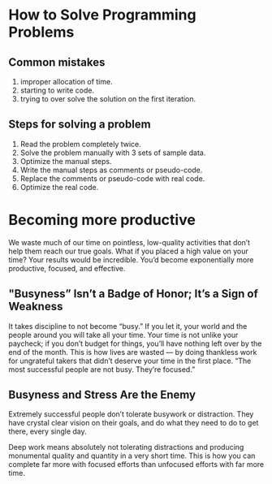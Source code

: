 # How to Solve Programming Problems

## Common mistakes

1.  improper allocation of time.
2. starting to write code.
3.  trying to over solve the solution on the first iteration.

## Steps for solving a problem
1. Read the problem completely twice.
2. Solve the problem manually with 3 sets of sample data.
3. Optimize the manual steps.
4. Write the manual steps as comments or pseudo-code.
5. Replace the comments or pseudo-code with real code.
6. Optimize the real code.



# Becoming more productive

We waste much of our time on pointless, low-quality activities that don’t help them reach our true goals. What if you placed a high value on your time?
Your results would be incredible. You’d become exponentially more productive, focused, and effective.

## "Busyness” Isn’t a Badge of Honor; It’s a Sign of Weakness

It takes discipline to not become “busy.”
If you let it, your world and the people around you will take all your time. Your time is not unlike your paycheck; if you don’t budget for things, you’ll have nothing left over by the end of the month.
This is how lives are wasted — by doing thankless work for ungrateful takers that didn’t deserve your time in the first place.
“The most successful people are not busy. They’re focused.”

## Busyness and Stress Are the Enemy

Extremely successful people don’t tolerate busywork or distraction. They have crystal clear vision on their goals, and do what they need to do to get there, every single day.

Deep work means absolutely not tolerating distractions and producing monumental quality and quantity in a very short time. This is how you can complete far more with focused efforts than unfocused efforts with far more time.





